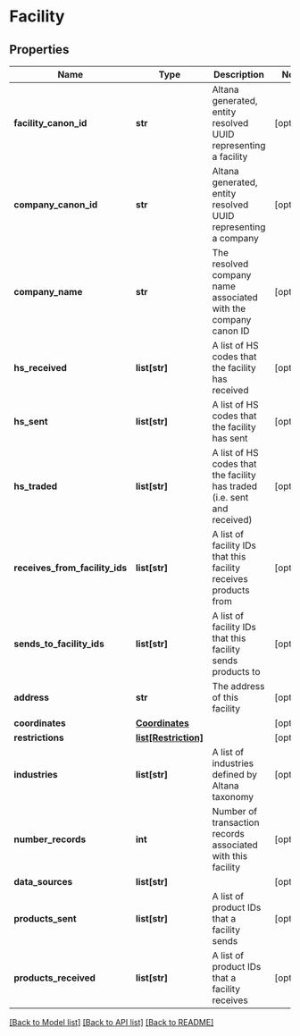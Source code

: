 # Facility

## Properties
Name | Type | Description | Notes
------------ | ------------- | ------------- | -------------
**facility_canon_id** | **str** | Altana generated, entity resolved UUID representing a facility | [optional] 
**company_canon_id** | **str** | Altana generated, entity resolved UUID representing a company | [optional] 
**company_name** | **str** | The resolved company name associated with the company canon ID | [optional] 
**hs_received** | **list[str]** | A list of HS codes that the facility has received | [optional] 
**hs_sent** | **list[str]** | A list of HS codes that the facility has sent | [optional] 
**hs_traded** | **list[str]** | A list of HS codes that the facility has traded (i.e. sent and received) | [optional] 
**receives_from_facility_ids** | **list[str]** | A list of facility IDs that this facility receives products from | [optional] 
**sends_to_facility_ids** | **list[str]** | A list of facility IDs that this facility sends products to | [optional] 
**address** | **str** | The address of this facility | [optional] 
**coordinates** | [**Coordinates**](Coordinates.md) |  | [optional] 
**restrictions** | [**list[Restriction]**](Restriction.md) |  | [optional] 
**industries** | **list[str]** | A list of industries defined by Altana taxonomy | [optional] 
**number_records** | **int** | Number of transaction records associated with this facility | [optional] 
**data_sources** | **list[str]** |  | [optional] 
**products_sent** | **list[str]** | A list of product IDs that a facility sends | [optional] 
**products_received** | **list[str]** | A list of product IDs that a facility receives | [optional] 

[[Back to Model list]](../README.md#documentation-for-models) [[Back to API list]](../README.md#documentation-for-api-endpoints) [[Back to README]](../README.md)

